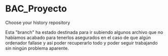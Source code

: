 # BAC_Proyecto
 Choose your history repository

Esta "branch" ha estado destinada para ir subiendo algunos archivo que no habíamos acabado para tenerlos asegurados en el caso de que algún ordenador fallase y así poder recuperarlo todo y poder seguir trabajando sin ningún problema aparente.
